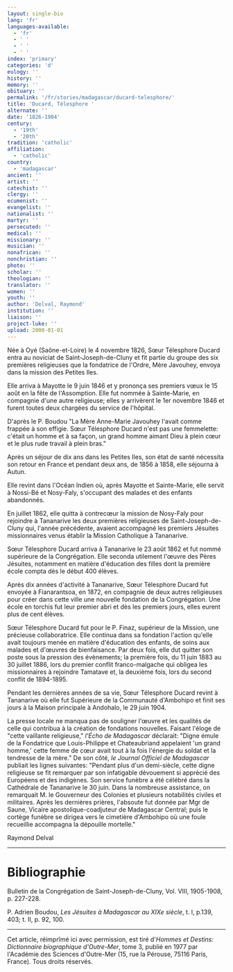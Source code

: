 ```yaml
---
layout: single-bio
lang: 'fr'
languages-available:
  - 'fr'
  - ' '
  - ' '
  - ' '
index: 'primary'
categories: 'd'
eulogy: ''
history: ''
memory: ''
obituary: ''
permalink: '/fr/stories/madagascar/ducard-telesphore/'
title: 'Ducard, Télesphore '
alternate: ''
date: '1826-1904'
century:
  - '19th'
  - '20th'
tradition: 'catholic'
affiliation:
  - 'catholic'
country:
  - 'madagascar'
ancient: ''
artist: ''
catechist: ''
clergy: ''
ecumenist: ''
evangelist: ''
nationalist: ''
martyr: ''
persecuted: ''
medical: ''
missionary: ''
musician: ''
nonafrican: ''
nonchristian: ''
photo: ''
scholar: ''
theologian: ''
translator: ''
women: ''
youth: ''
author: 'Delval, Raymond'
institution: ''
liaison: ''
project-luke: ''
upload: 2000-01-01
---
```



Née à Oyé (Saône-et-Loire) le 4 novembre 1826, Sœur Télesphore Ducard entra au noviciat de Saint-Joseph-de-Cluny et fit partie du groupe des six premières religieuses que la fondatrice de l'Ordre, Mère Javouhey, envoya dans la mission des Petites Iles.

Elle arriva à Mayotte le 9 juin 1846 et y prononça ses premiers vœux le 15 août en la fête de l'Assomption. Elle fut nommée à Sainte-Marie, en compagnie d'une autre religieuse; elles y arrivèrent le 1er novembre 1846 et furent toutes deux chargées du service de l'hôpital.

D'après le P. Boudou "La Mère Anne-Marie Javouhey l'avait comme frappée à son effigie. Sœur Télesphore Ducard n'est pas une femmelette: c'était un homme et à sa façon, un grand homme aimant Dieu à plein cœur et le plus rude travail à plein bras."

Après un séjour de dix ans dans les Petites Iles, son état de santé nécessita son retour en France et pendant deux ans, de 1856 à 1858, elle séjourna à Autun.

Elle revint dans l'Océan Indien où, après Mayotte et Sainte-Marie, elle servit à Nossi-Bé et Nosy-Faly, s'occupant des malades et des enfants abandonnés.

En juillet 1862, elle quitta à contrecœur la mission de Nosy-Faly pour rejoindre à Tananarive les deux premières religieuses de Saint-Joseph-de-Cluny qui, l'année précédente, avaient accompagné les premiers Jésuites missionnaires venus établir la Mission Catholique à Tananarive.

Sœur Télesphore Ducard arriva à Tananarive le 23 août 1862 et fut nommé supérieure de la Congrégation. Elle seconda utilement l'œuvre des Pères Jésuites, notamment en matière d'éducation des filles dont la première école compta dès le début 400 élèves.

Après dix années d'activité à Tananarive, Sœur Télesphore Ducard fut envoyée à Fianarantsoa, en 1872, en compagnie de deux autres religieuses pour créer dans cette ville une nouvelle fondation de la Congrégation. Une école en torchis fut leur premier abri et dès les premiers jours, elles eurent plus de cent élèves.

Sœur Télesphore Ducard fut pour le P. Finaz, supérieur de la Mission, une précieuse collaboratrice. Elle continua dans sa fondation l'action qu'elle avait toujours menée en matière d'éducation des enfants, de soins aux malades et d'œuvres de bienfaisance. Par deux fois, elle dut quitter son poste sous la pression des évènements; la première fois, du 11 juin 1883 au 30 juillet 1886, lors du premier conflit franco-malgache qui obligea les missionnaires à rejoindre Tamatave et, la deuxième fois, lors du second conflit de 1894-1895.

Pendant les dernières années de sa vie, Sœur Télesphore Ducard revint à Tananarive où elle fut Supérieure de la Communauté d'Ambohipo et finit ses jours à la Maison principale à Andohalo, le 29 juin 1904.

La presse locale ne manqua pas de souligner l'œuvre et les qualités de celle qui contribua à la création de fondations nouvelles. Faisant l'éloge de "cette vaillante religieuse,"  *l'Écho de Madagascar* déclarait: "Digne émule de la Fondatrice que Louis-Philippe et Chateaubriand appelaient 'un grand homme,' cette femme de cœur avait tout à la fois l'énergie du soldat et la tendresse de la mère." De son côté, *le Journal Officiel de Madagascar* publiait les lignes suivantes: "Pendant plus d'un demi-siècle, cette digne religieuse se fit remarquer par son infatigable dévouement si apprécié des Européens et des indigènes. Son service funèbre a été célébré dans la Cathédrale de Tananarive le 30 juin. Dans la nombreuse assistance, on remarquait M. le Gouverneur des Colonies et plusieurs notabilités civiles et militaires. Après les dernières prières, l'absoute fut donnée par Mgr de Saune, Vicaire apostolique-coadjuteur de Madagascar Central; puis le cortège funèbre se dirigea vers le cimetière d'Ambohipo où une foule recueillie accompagna la dépouille mortelle."

Raymond Delval

---

# Bibliographie

Bulletin de la Congrégation de Saint-Joseph-de-Cluny, Vol. VIII, 1905-1908, p. 227-228.

P. Adrien Boudou, *Les Jésuites à Madagascar au XIXe siècle*, t. l, p.139, 403; t. II, p. 92, 100.

---

Cet article, réimprîmé ici avec permission, est tiré d'*Hommes et Destins: Dictionnaire biographique d'Outre-Mer*, tome 3, publié en 1977 par l'Académie des Sciences d'Outre-Mer (15, rue la Pérouse, 75116 Paris, France). Tous droits réservés.